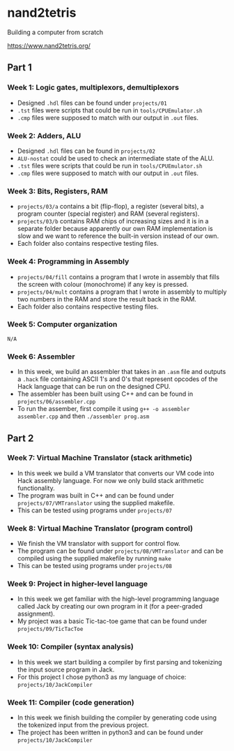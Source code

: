 # nand2tetris

Building a computer from scratch

https://www.nand2tetris.org/

## Part 1

### Week 1: Logic gates, multiplexors, demultiplexors

- Designed `.hdl` files can be found under `projects/01`
- `.tst` files were scripts that could be run in `tools/CPUEmulator.sh`
- `.cmp` files were supposed to match with our output in `.out` files.

### Week 2: Adders, ALU

- Designed `.hdl` files can be found in `projects/02`
- `ALU-nostat` could be used to check an intermediate state of the ALU.
- `.tst` files were scripts that could be run in `tools/CPUEmulator.sh`
- `.cmp` files were supposed to match with our output in `.out` files.

### Week 3: Bits, Registers, RAM

- `projects/03/a` contains a bit (flip-flop), a register (several bits),
    a program counter (special register) and RAM (several registers).
- `projects/03/b` contains RAM chips of increasing sizes and it is in a
    separate folder because apparently our own RAM implementation is slow
    and we want to reference the built-in version instead of our own.
- Each folder also contains respective testing files.

### Week 4: Programming in Assembly

- `projects/04/fill` contains a program that I wrote in assembly that
    fills the screen with colour (monochrome) if any key is pressed.
- `projects/04/mult` contains a program that I wrote in assembly to
    multiply two numbers in the RAM and store the result back in the RAM.
- Each folder also contains respective testing files.

### Week 5: Computer organization

`N/A`

### Week 6: Assembler

- In this week, we build an assembler that takes in an `.asm` file and 
    outputs a `.hack` file containing ASCII 1's and 0's that represent
    opcodes of the Hack language that can be run on the designed CPU.
- The assembler has been built using C++ and can be found in
    `projects/06/assembler.cpp`
- To run the assember, first compile it using `g++ -o assembler
    assembler.cpp` and then `./assembler prog.asm`

## Part 2

### Week 7: Virtual Machine Translator (stack arithmetic)

- In this week we build a VM translator that converts our VM code into
    Hack assembly language. For now we only build stack arithmetic
    functionality.
- The program was built in C++ and can be found under
    `projects/07/VMTranslator` using the supplied makefile.
- This can be tested using programs under `projects/07`

### Week 8: Virtual Machine Translator (program control)

- We finish the VM translator with support for control flow.
- The program can be found under `projects/08/VMTranslator` and can be
    compiled using the supplied makefile by running `make`
- This can be tested using programs under `projects/08`

### Week 9: Project in higher-level language

- In this week we get familiar with the high-level programming language
    called Jack by creating our own program in it (for a peer-graded
    assignment).
- My project was a basic Tic-tac-toe game that can be found under
    `projects/09/TicTacToe`

### Week 10: Compiler (syntax analysis)

- In this week we start building a compiler by first parsing and
    tokenizing the input source program in Jack.
- For this project I chose python3 as my language of choice:
    `projects/10/JackCompiler`

### Week 11: Compiler (code generation)

- In this week we finish building the compiler by generating code using
    the tokenized input from the previous project.
- The project has been written in python3 and can be found under
    `projects/10/JackCompiler`


